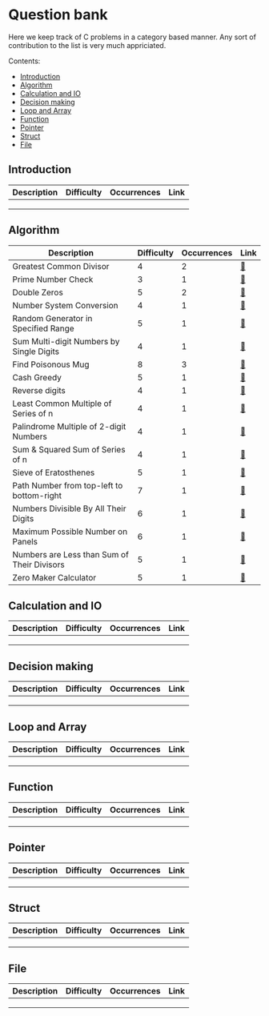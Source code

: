 # Question bank

Here we keep track of C problems in a category based manner.
Any sort of contribution to the list is very much appriciated.

Contents:

 - [Introduction](#introduction)
 - [Algorithm](#algorithm)
 - [Calculation and IO](#calculation-and-io)
 - [Decision making](#decision-making)
 - [Loop and Array](#loop-and-array)
 - [Function](#function)
 - [Pointer](#pointer)
 - [Struct](#struct)
 - [File](#file)

## Introduction

| Description | Difficulty | Occurrences | Link |
|-------------|------------|-------------|------|
|             |            |             |      |
|             |            |             |      |
|             |            |             |      |


## Algorithm
| Description | Difficulty | Occurrences | Link |
|-------------|------------|-------------|------|
| Greatest Common Divisor | 4 | 2 | [:link:](./algorithm/greatest-common-divisor/p1.md) |
| Prime Number Check | 3 | 1 | [:link:](./algorithm/prime-number-check/p2.md) |
| Double Zeros | 5 | 2 | [:link:](./algorithm/double-zeros/p2.md) |
| Number System Conversion | 4 | 1 | [:link:](./algorithm/number-system-conversion/p7.md) |
| Random Generator in Specified Range | 5 | 1 | [:link:](./algorithm/range-random-generator/p4.md) |
| Sum Multi-digit Numbers by Single Digits | 4 | 1 | [:link:](./algorithm/multi-digit-sum-by-single-digit-sum/p5.md) |
| Find Poisonous Mug | 8 | 3 | [:link:](./algorithm/find-poisonous-mug/p9.md) |
| Cash Greedy | 5 | 1 | [:link:](./algorithm/cash-greedy/p6.md) |
| Reverse digits | 4 | 1 | [:link:](./algorithm/reverse-digits/p3.md) |
| Least Common Multiple of Series of n | 4 | 1 | [:link:](./algorithm/least-common-multiple-of-series/p4.md) |
| Palindrome Multiple of 2-digit Numbers | 4 | 1 | [:link:](./algorithm/palindrome-multiple-of-two-digit-numbers/p5.md) |
| Sum & Squared Sum of Series of n | 4 | 1 | [:link:](./algorithm/sum-&-squared-sum-of-series/p6.md) |
| Sieve of Eratosthenes | 5 | 1 | [:link:](./algorithm/sieve-of-eratosthenes/p7.md) |
| Path Number from top-left to bottom-right | 7 | 1 | [:link:](./algorithm/find-all-path-number/p8.md) |
| Numbers Divisible By All Their Digits | 6 | 1 | [:link:](./algorithm/numbers-divisible-by-all-their-digits/p1.md) |
| Maximum Possible Number on Panels | 6 | 1 | [:link:](./algorithm/max-possible-number-on-panels/p2.md) |
| Numbers are Less than Sum of Their Divisors | 5 | 1 | [:link:](./algorithm/numbers-lt-sum-their-divisors/p3.md) |
| Zero Maker Calculator | 5 | 1 | [:link:](./algorithm/zero-maker-calculator/p4.md) |

## Calculation and IO
| Description | Difficulty | Occurrences | Link |
|-------------|------------|-------------|------|
|             |            |             |      |
|             |            |             |      |
|             |            |             |      |


## Decision making
| Description | Difficulty | Occurrences | Link |
|-------------|------------|-------------|------|
|             |            |             |      |
|             |            |             |      |
|             |            |             |      |


## Loop and Array
| Description | Difficulty | Occurrences | Link |
|-------------|------------|-------------|------|
|             |            |             |      |
|             |            |             |      |
|             |            |             |      |


## Function
| Description | Difficulty | Occurrences | Link |
|-------------|------------|-------------|------|
|             |            |             |      |
|             |            |             |      |
|             |            |             |      |

## Pointer
| Description | Difficulty | Occurrences | Link |
|-------------|------------|-------------|------|
|             |            |             |      |
|             |            |             |      |
|             |            |             |      |


## Struct
| Description | Difficulty | Occurrences | Link |
|-------------|------------|-------------|------|
|             |            |             |      |
|             |            |             |      |
|             |            |             |      |


## File
| Description | Difficulty | Occurrences | Link |
|-------------|------------|-------------|------|
|             |            |             |      |
|             |            |             |      |
|             |            |             |      |

